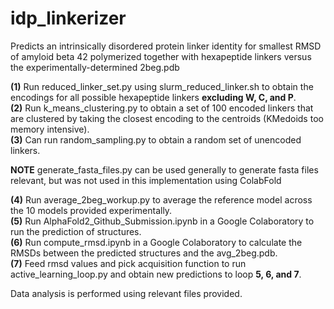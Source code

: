 # idp_linkerizer
 Predicts an intrinsically disordered protein linker identity for smallest RMSD of amyloid beta 42 polymerized together with hexapeptide linkers versus the experimentally-determined 2beg.pdb 

 **(1)** Run reduced_linker_set.py using slurm_reduced_linker.sh to obtain the encodings for all possible hexapeptide linkers **excluding W, C, and P**.  
 **(2)** Run k_means_clustering.py to obtain a set of 100 encoded linkers that are clustered by taking the closest encoding to the centroids (KMedoids too memory intensive).  
 **(3)** Can run random_sampling.py to obtain a random set of unencoded linkers.  

**NOTE** generate_fasta_files.py can be used generally to generate fasta files relevant, but was not used in this implementation using ColabFold  

**(4)** Run average_2beg_workup.py to average the reference model across the 10 models provided experimentally.  
**(5)** Run AlphaFold2_Github_Submission.ipynb in a Google Colaboratory to run the prediction of structures.  
**(6)** Run compute_rmsd.ipynb in a Google Colaboratory to calculate the RMSDs between the predicted structures and the avg_2beg.pdb.  
**(7)** Feed rmsd values and pick acquisition function to run active_learning_loop.py and obtain new predictions to loop **5, 6, and 7**.  

Data analysis is performed using relevant files provided.